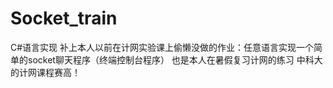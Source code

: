 # Socket_train
C#语言实现
补上本人以前在计网实验课上偷懒没做的作业：任意语言实现一个简单的socket聊天程序（终端控制台程序）
也是本人在暑假复习计网的练习
中科大的计网课程赛高！
